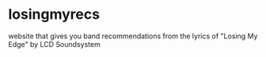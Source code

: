 # losingmyrecs
website that gives you band recommendations from the lyrics of "Losing My Edge" by LCD Soundsystem
